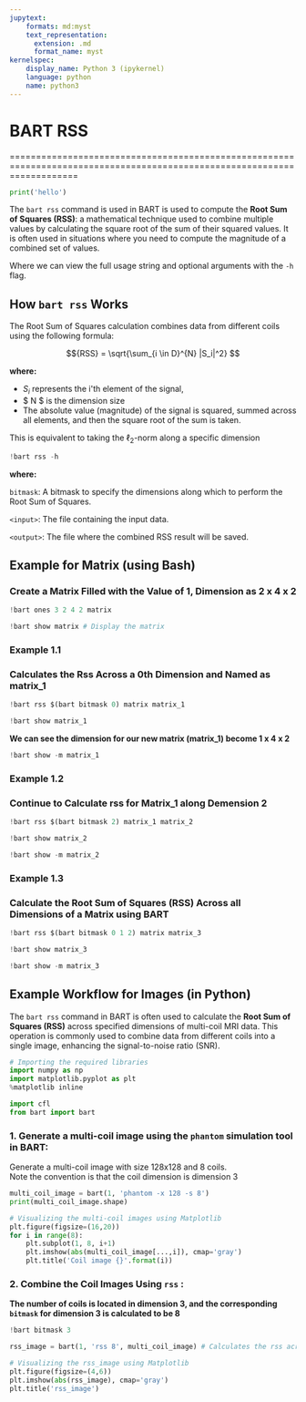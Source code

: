 ```yaml
---
jupytext:
    formats: md:myst
    text_representation:
      extension: .md
      format_name: myst
kernelspec:
    display_name: Python 3 (ipykernel)
    language: python
    name: python3
---
```


# BART RSS

=========================================================================================================================

```python
print('hello')
```

The `bart rss` command is used in BART is used to compute the **Root Sum of Squares (RSS)**: a mathematical technique used to combine multiple values by calculating the square root of the sum of their squared values. It is often used in situations where you need to compute the magnitude of a combined set of values.

Where we can view the full usage string and optional arguments with the `-h` flag.


## How `bart rss` Works

The Root Sum of Squares calculation combines data from different coils using the following formula:

$${RSS} = \sqrt{\sum_{i \in D}^{N} |S_i|^2} $$

**where:**

- $S_i$ represents the i'th element of the signal,
- $ N $ is the dimension size
- The absolute value (magnitude) of the signal is squared, summed across all elements, and then the square root of the sum is taken.

This is equivalent to taking the $\ell_2$-norm along a specific dimension



```python
!bart rss -h
```

**where:**

`bitmask`: A bitmask to specify the dimensions along which to perform the Root Sum of Squares.

`<input>`: The file containing the input data.

`<output>`: The file where the combined RSS result will be saved.



## Example for Matrix (using Bash)


### Create a Matrix Filled with the Value of 1, Dimension as 2 x 4 x 2

```python
!bart ones 3 2 4 2 matrix 
```

```python
!bart show matrix # Display the matrix
```

### Example 1.1

### Calculates the Rss Across a 0th Dimension and Named as matrix_1

```python
!bart rss $(bart bitmask 0) matrix matrix_1
```

```python
!bart show matrix_1
```

**We can see the dimension for our new matrix (matrix_1) become 1 x 4 x 2**

```python
!bart show -m matrix_1
```

### Example 1.2

### Continue to Calculate rss for Matrix_1 along Demension 2

```python
!bart rss $(bart bitmask 2) matrix_1 matrix_2
```

```python
!bart show matrix_2
```

```python
!bart show -m matrix_2
```

### Example 1.3

### Calculate the Root Sum of Squares (RSS) Across all Dimensions of a Matrix using BART

```python
!bart rss $(bart bitmask 0 1 2) matrix matrix_3
```

```python
!bart show matrix_3
```

```python
!bart show -m matrix_3
```

## Example Workflow for Images (in Python)

The `bart rss` command in BART is often used to calculate the **Root Sum of Squares (RSS)** across specified dimensions of multi-coil MRI data. This operation is commonly used to combine data from different coils into a single image, enhancing the signal-to-noise ratio (SNR).


```python
# Importing the required libraries
import numpy as np
import matplotlib.pyplot as plt
%matplotlib inline

import cfl
from bart import bart
```

### 1. Generate a multi-coil image using the `phantom` simulation tool in BART:

Generate a multi-coil image with size 128x128 and 8 coils.  
Note the convention is that the coil dimension is dimension 3

```python
multi_coil_image = bart(1, 'phantom -x 128 -s 8')
print(multi_coil_image.shape)
```

```python
# Visualizing the multi-coil images using Matplotlib 
plt.figure(figsize=(16,20))
for i in range(8):
    plt.subplot(1, 8, i+1)
    plt.imshow(abs(multi_coil_image[...,i]), cmap='gray')
    plt.title('Coil image {}'.format(i))
```

### 2. Combine the Coil Images Using `rss` :


**The number of coils is located in dimension 3, and the corresponding `bitmask`  for dimension 3 is calculated to be 8**

```python
!bart bitmask 3
```

```python
rss_image = bart(1, 'rss 8', multi_coil_image) # Calculates the rss across coil dimension and named as rss_image
```

```python
# Visualizing the rss_image using Matplotlib
plt.figure(figsize=(4,6))
plt.imshow(abs(rss_image), cmap='gray')
plt.title('rss_image')
```

```python

```
